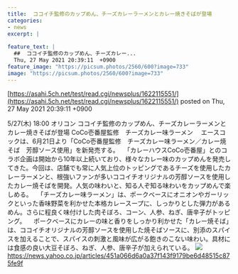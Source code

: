```yaml
---
title:  ココイチ監修のカップめん、チーズカレーラーメンとカレー焼きそばが登場  
categories:
- news
excerpt: |
  
feature_text: |
  ##  ココイチ監修のカップめん、チーズカレー...
  Thu, 27 May 2021 20:39:11  +0900
feature_image: "https://picsum.photos/2560/600?image=733"
image: "https://picsum.photos/2560/600?image=733"
---
```


[https://asahi.5ch.net/test/read.cgi/newsplus/1622115551/](https://asahi.5ch.net/test/read.cgi/newsplus/1622115551/)
posted on Thu, 27 May 2021 20:39:11  +0900

<!--more-->

5/27(木) 18:00 オリコン ココイチ監修のカップめん、チーズカレーラーメンとカレー焼きそばが登場 CoCo壱番屋監修　チーズカレー味ラーメン 　エースコックは、6月21日より「CoCo壱番屋監修　チーズカレー味ラーメン／カレー焼そば　芳醇ソース使用」を新発売する。 　「カレーハウスCoCo壱番屋」とのコラボ企画は開始から10年以上続いており、様々なカレー味のカップめんを発売してきた。今回は、店舗でも常に人気上位のトッピングであるチーズを使用したカレーラーメンと、根強いファンが多いココイチオリジナルの芳醇ソースを使用したカレー焼そばを開発。人気の味わいと、知る人ぞ知る味わいをカップめんで楽しめる。 　「チーズカレー味ラーメン」は、ポークベースにオニオンやガーリックといった香味野菜を利かせた本格カレースープに、しっかりとした弾力があるめん。さらに程良く味付けした肉そぼろ、コーン、人参、ねぎ、唐辛子がトッピング。 　ポークベースにカレーの味と香りをしっかり利かせた「カレー焼そば」は、ココイチオリジナルの芳醇ソースを使用した焼そばソースに、別添のスパイスを加えることで、スパイスの刺激と風味が広がる飽きのこない味わい。具材には食感の良い大豆そぼろ、ねぎ、人参、唐辛子が加えられている。 ![](https://amd-pctr.c.yimg.jp/r/iwiz-amd/20210527-00000392-oric-000-5-view.jpg) https://news.yahoo.co.jp/articles/451a066d6a0a37f143f9179be6d48515c875fe9f
